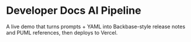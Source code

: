 # Developer Docs AI Pipeline

A live demo that turns prompts + YAML into Backbase-style release notes and PUML references, then deploys to Vercel.
